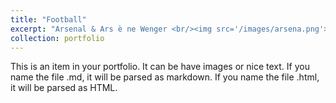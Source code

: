 ```yaml
---
title: "Football"
excerpt: "Arsenal & Ars è ne Wenger <br/><img src='/images/arsena.png'>"
collection: portfolio
---
```


This is an item in your portfolio. It can be have images or nice text. If you name the file .md, it will be parsed as markdown. If you name the file .html, it will be parsed as HTML. 
